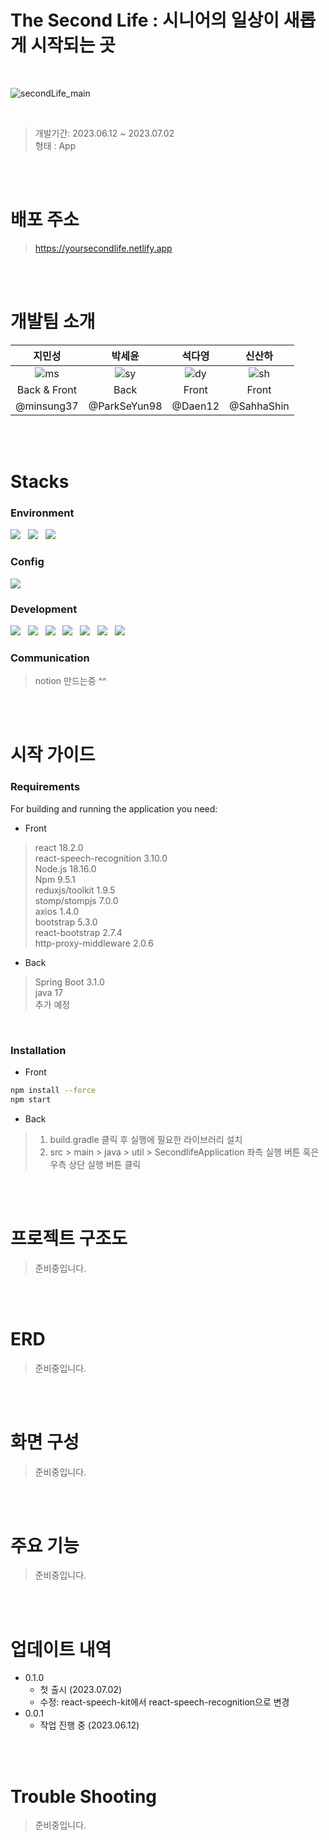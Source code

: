# The Second Life : 시니어의 일상이 새롭게 시작되는 곳

<br/>

![secondLife_main](https://github.com/SahhaShin/coding_test/assets/33896511/23d19c21-807a-4828-bfc6-b14b290863e1)

<br/>

> 개발기간: 2023.06.12 ~ 2023.07.02
> <br/>
> 형태 : App


<br/><br/>


# 배포 주소
> https://yoursecondlife.netlify.app


<br/><br/>


# 개발팀 소개

|지민성|박세윤|석다영|신산하|
|:---:|:---:|:---:|:---:|
|![ms](https://github.com/TheSecondLife/TheSecondLifeFront/assets/33896511/8ff68bd8-7edf-4279-b723-cb0460f17b12)|![sy](https://github.com/TheSecondLife/TheSecondLifeFront/assets/33896511/54ca6c53-9df0-4976-b67f-3fed163a9b2d)|![dy](https://github.com/TheSecondLife/TheSecondLifeFront/assets/33896511/6467c295-6350-4630-8af2-9e2577ace510)|![sh](https://github.com/SahhaShin/coding_test/assets/33896511/9c77e903-3ed5-48e7-996a-293ae4b77844)|
|Back & Front|Back|Front|Front|
|@minsung37|@ParkSeYun98|@Daen12|@SahhaShin|


<br/><br/>


# Stacks

### Environment
<img src="https://img.shields.io/badge/github-181717?style=for-the-badge&logo=github&logoColor=white"> &nbsp; <img src="https://img.shields.io/badge/git-F05032?style=for-the-badge&logo=git&logoColor=white"> &nbsp; <img src="https://img.shields.io/badge/Visual Studio Code-007ACC?style=flat-square&logo=Visual Studio Code&logoColor=white"/>


### Config
<img src="https://img.shields.io/badge/Gradle-02303A?style=for-the-badge&logo=gradle&logoColor=white">


### Development
<img src="https://img.shields.io/badge/react-61DAFB?style=for-the-badge&logo=react&logoColor=black"> &nbsp; <img src="https://img.shields.io/badge/javascript-F7DF1E?style=for-the-badge&logo=javascript&logoColor=black"> &nbsp; <img src="https://img.shields.io/badge/bootstrap-7952B3?style=for-the-badge&logo=bootstrap&logoColor=white"> &nbsp; <img src="https://img.shields.io/badge/springboot-6DB33F?style=for-the-badge&logo=springboot&logoColor=white"> &nbsp; <img src="https://img.shields.io/badge/mongoDB-47A248?style=for-the-badge&logo=MongoDB&logoColor=white"> &nbsp; <img src="https://img.shields.io/badge/gradle-02303A?style=for-the-badge&logo=gradle&logoColor=white"> &nbsp; <img src="https://img.shields.io/badge/socket.io-010101?style=for-the-badge&logo=socket.io&logoColor=white">


### Communication
> notion 만드는중 ^^


<br/><br/>


# 시작 가이드

### Requirements
For building and running the application you need:

* Front
> react 18.2.0 <br/>
> react-speech-recognition 3.10.0 <br/>
> Node.js 18.16.0 <br/>
> Npm 9.5.1 <br/>
> reduxjs/toolkit 1.9.5 <br/>
> stomp/stompjs 7.0.0 <br/>
> axios 1.4.0 <br/>
> bootstrap 5.3.0 <br/>
> react-bootstrap 2.7.4 <br/>
> http-proxy-middleware 2.0.6 <br/>


* Back
> Spring Boot 3.1.0 <br/>
> java 17 <br/>
> 추가 예정 <br/>

<br/>

### Installation

* Front

```sh
npm install --force
npm start
```

* Back

> 1) build.gradle 클릭 후 실행에 필요한 라이브러리 설치
> 2) src > main > java > util > SecondlifeApplication 좌측 실행 버튼 혹은 우측 상단 실행 버튼 클릭


<br/><br/>


# 프로젝트 구조도
> 준비중입니다.


<br/><br/>


# ERD
> 준비중입니다.


<br/><br/>


# 화면 구성
> 준비중입니다.


<br/><br/>


# 주요 기능
> 준비중입니다.


<br/><br/>


# 업데이트 내역

* 0.1.0
    * 첫 출시 (2023.07.02)
    * 수정: react-speech-kit에서 react-speech-recognition으로 변경
* 0.0.1
    * 작업 진행 중 (2023.06.12)

 
<br/><br/>


# Trouble Shooting
> 준비중입니다.
